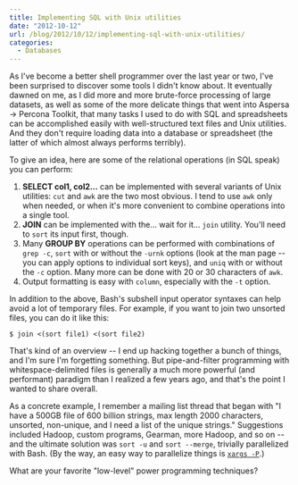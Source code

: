 ```yaml
---
title: Implementing SQL with Unix utilities
date: "2012-10-12"
url: /blog/2012/10/12/implementing-sql-with-unix-utilities/
categories:
  - Databases
---
```


As I've become a better shell programmer over the last year or two, I've been
surprised to discover some tools I didn't know about. It eventually dawned on
me, as I did more and more brute-force processing of large datasets, as well as
some of the more delicate things that went into Aspersa -> Percona Toolkit, that
many tasks I used to do with SQL and spreadsheets can be accomplished easily
with well-structured text files and Unix utilities. And they don't require
loading data into a database or spreadsheet (the latter of which almost always
performs terribly).

To give an idea, here are some of the relational operations (in SQL speak) you can perform:

1.  **SELECT col1, col2...** can be implemented with several variants of Unix
	 utilities: `cut` and `awk` are the two most obvious. I tend to use `awk`
	 only when needed, or when it's more convenient to combine operations into a
	 single tool.
2.  **JOIN** can be implemented with the... wait for it... `join` utility.
	 You'll need to `sort` its input first, though.
3.  Many **GROUP BY** operations can be performed with combinations of `grep
	 -c`, `sort` with or without the `-urnk` options (look at the man page -- you
	 can apply options to individual sort keys), and `uniq` with or without the
	 `-c` option. Many more can be done with 20 or 30 characters of `awk`. 
4. Output formatting is easy with `column`, especially with the `-t` option.

In addition to the above, Bash's subshell input operator syntaxes can help avoid
a lot of temporary files. For example, if you want to join two unsorted files,
you can do it like this:

    $ join <(sort file1) <(sort file2)

That's kind of an overview -- I end up hacking together a bunch of things, and
I'm sure I'm forgetting something. But pipe-and-filter programming with
whitespace-delimited files is generally a much more powerful (and performant)
paradigm than I realized a few years ago, and that's the point I wanted to share
overall.

As a concrete example, I remember a mailing list thread that began with "I have
a 500GB file of 600 billion strings, max length 2000 characters, unsorted,
non-unique, and I need a list of the unique strings." Suggestions included
Hadoop, custom programs, Gearman, more Hadoop, and so on -- and the ultimate
solution was `sort -u` and `sort --merge`, trivially parallelized with Bash. (By
the way, an easy way to parallelize things is [`xargs
-P`](/blog/2009/05/01/an-easy-way-to-run-many-tasks-in-parallel/).) 

What are your favorite "low-level" power programming techniques?
